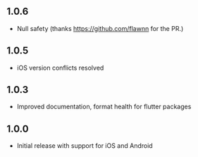 ## 1.0.6

* Null safety (thanks https://github.com/flawnn for the PR.)

## 1.0.5

* iOS version conflicts resolved

## 1.0.3

* Improved documentation, format health for flutter packages

## 1.0.0

* Initial release with support for iOS and Android



